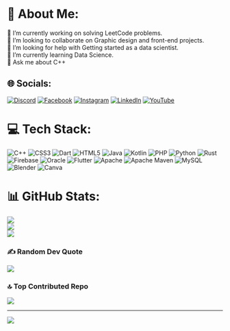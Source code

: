 # 💫 About Me:
🔭 I’m currently working on solving LeetCode problems.<br>👯 I’m looking to collaborate on Graphic design and front-end projects.<br>🤝 I’m looking for help with Getting started as a data scientist.<br>🌱 I’m currently learning Data Science.<br>💬 Ask me about C++


## 🌐 Socials:
[![Discord](https://img.shields.io/badge/Discord-%237289DA.svg?logo=discord&logoColor=white)](https://discord.gg/0mar_hany) [![Facebook](https://img.shields.io/badge/Facebook-%231877F2.svg?logo=Facebook&logoColor=white)](https://facebook.com/OmarHany23) [![Instagram](https://img.shields.io/badge/Instagram-%23E4405F.svg?logo=Instagram&logoColor=white)](https://instagram.com/omar_hany236) [![LinkedIn](https://img.shields.io/badge/LinkedIn-%230077B5.svg?logo=linkedin&logoColor=white)](https://linkedin.com/in/omarhany6) [![YouTube](https://img.shields.io/badge/YouTube-%23FF0000.svg?logo=YouTube&logoColor=white)](https://youtube.com/@UCVBLwtbKeW5JF7cVoLUdWSw) 

# 💻 Tech Stack:
![C++](https://img.shields.io/badge/c++-%2300599C.svg?style=plastic&logo=c%2B%2B&logoColor=white) ![CSS3](https://img.shields.io/badge/css3-%231572B6.svg?style=plastic&logo=css3&logoColor=white) ![Dart](https://img.shields.io/badge/dart-%230175C2.svg?style=plastic&logo=dart&logoColor=white) ![HTML5](https://img.shields.io/badge/html5-%23E34F26.svg?style=plastic&logo=html5&logoColor=white) ![Java](https://img.shields.io/badge/java-%23ED8B00.svg?style=plastic&logo=java&logoColor=white) ![Kotlin](https://img.shields.io/badge/kotlin-%230095D5.svg?style=plastic&logo=kotlin&logoColor=white) ![PHP](https://img.shields.io/badge/php-%23777BB4.svg?style=plastic&logo=php&logoColor=white) ![Python](https://img.shields.io/badge/python-3670A0?style=plastic&logo=python&logoColor=ffdd54) ![Rust](https://img.shields.io/badge/rust-%23000000.svg?style=plastic&logo=rust&logoColor=white) ![Firebase](https://img.shields.io/badge/firebase-%23039BE5.svg?style=plastic&logo=firebase) ![Oracle](https://img.shields.io/badge/Oracle-F80000?style=plastic&logo=oracle&logoColor=white) ![Flutter](https://img.shields.io/badge/Flutter-%2302569B.svg?style=plastic&logo=Flutter&logoColor=white) ![Apache](https://img.shields.io/badge/apache-%23D42029.svg?style=plastic&logo=apache&logoColor=white) ![Apache Maven](https://img.shields.io/badge/Apache%20Maven-C71A36?style=plastic&logo=Apache%20Maven&logoColor=white) ![MySQL](https://img.shields.io/badge/mysql-%2300f.svg?style=plastic&logo=mysql&logoColor=white) ![Blender](https://img.shields.io/badge/blender-%23F5792A.svg?style=plastic&logo=blender&logoColor=white) ![Canva](https://img.shields.io/badge/Canva-%2300C4CC.svg?style=plastic&logo=Canva&logoColor=white)
# 📊 GitHub Stats:
![](https://github-readme-stats.vercel.app/api?username=OmarHany23&theme=dark&hide_border=false&include_all_commits=true&count_private=true)<br/>
![](https://github-readme-streak-stats.herokuapp.com/?user=OmarHany23&theme=dark&hide_border=false)<br/>
![](https://github-readme-stats.vercel.app/api/top-langs/?username=OmarHany23&theme=dark&hide_border=false&include_all_commits=true&count_private=true&layout=compact)

### ✍️ Random Dev Quote
![](https://quotes-github-readme.vercel.app/api?type=horizontal&theme=tokyonight)

### 🔝 Top Contributed Repo
![](https://github-contributor-stats.vercel.app/api?username=OmarHany23&limit=5&theme=apprentice&combine_all_yearly_contributions=true)

---
[![](https://visitcount.itsvg.in/api?id=OmarHany23&icon=6&color=4)](https://visitcount.itsvg.in)

<!-- Proudly created with GPRM ( https://gprm.itsvg.in ) -->
